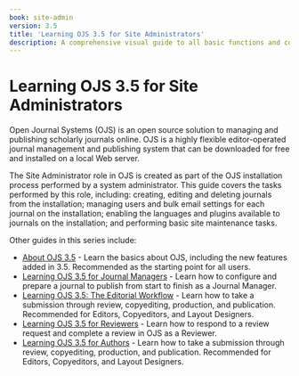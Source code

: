 ```yaml
---
book: site-admin
version: 3.5
title: 'Learning OJS 3.5 for Site Administrators'
description: A comprehensive visual guide to all basic functions and configurations related to creating and managing journals as a Site Administrator in Open Journal Systems (OJS).
---
```


# Learning OJS 3.5 for Site Administrators

Open Journal Systems (OJS) is an open source solution to managing and publishing scholarly journals online. OJS is a highly flexible editor-operated journal management and publishing system that can be downloaded for free and installed on a local Web server.

The Site Administrator role in OJS is created as part of the OJS installation process performed by a system administrator. This guide covers the tasks performed by this role, including: creating, editing and deleting journals from the installation; managing users and bulk email settings for each journal on the installation; enabling the languages and plugins available to journals on the installation; and performing basic site maintenance tasks.

Other guides in this series include:
* [About OJS 3.5](https://docs.pkp.sfu.ca/about-ojs/en/) - Learn the basics about OJS, including the new features added in 3.5. Recommended as the starting point for all users.
* [Learning OJS 3.5 for Journal Managers](https://docs.pkp.sfu.ca/journal-manager/en/) - Learn how to configure and prepare a journal to publish from start to finish as a Journal Manager. 
* [Learning OJS 3.5: The Editorial Workflow](https://docs.pkp.sfu.ca/editorial-workflow/en/) - Learn how to take a submission through review, copyediting, production, and publication. Recommended for Editors, Copyeditors, and Layout Designers.
* [Learning OJS 3.5 for Reviewers](https://docs.pkp.sfu.ca/reviewers/en/) - Learn how to respond to a review request and complete a review in OJS as a Reviewer.
* [Learning OJS 3.5 for Authors](https://docs.pkp.sfu.ca/authors/en/) - Learn how to take a submission through review, copyediting, production, and publication. Recommended for Editors, Copyeditors, and Layout Designers.
